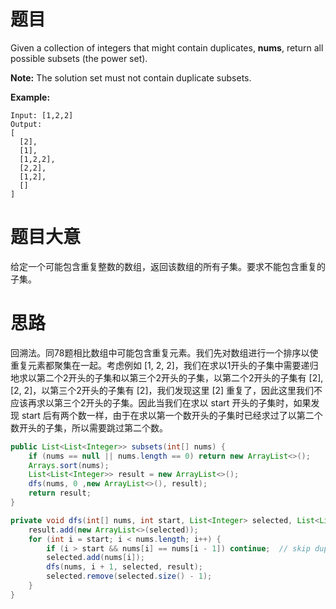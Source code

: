 # 题目

Given a collection of integers that might contain duplicates, **nums**, return all possible subsets (the power set).

**Note:** The solution set must not contain duplicate subsets.

**Example:**

```
Input: [1,2,2]
Output:
[
  [2],
  [1],
  [1,2,2],
  [2,2],
  [1,2],
  []
]
```

# 题目大意

给定一个可能包含重复整数的数组，返回该数组的所有子集。要求不能包含重复的子集。

# 思路

回溯法。同78题相比数组中可能包含重复元素。我们先对数组进行一个排序以使重复元素都聚集在一起。考虑例如 [1, 2, 2]，我们在求以1开头的子集中需要递归地求以第二个2开头的子集和以第三个2开头的子集，以第二个2开头的子集有 [2], [2, 2]，以第三个2开头的子集有 [2]，我们发现这里 [2] 重复了，因此这里我们不应该再求以第三个2开头的子集。因此当我们在求以 start 开头的子集时，如果发现 start 后有两个数一样，由于在求以第一个数开头的子集时已经求过了以第二个数开头的子集，所以需要跳过第二个数。

```java
public List<List<Integer>> subsets(int[] nums) {
    if (nums == null || nums.length == 0) return new ArrayList<>();
    Arrays.sort(nums);
    List<List<Integer>> result = new ArrayList<>();
    dfs(nums, 0 ,new ArrayList<>(), result);
    return result;
}

private void dfs(int[] nums, int start, List<Integer> selected, List<List<Integer>> result) {
    result.add(new ArrayList<>(selected));
    for (int i = start; i < nums.length; i++) {
        if (i > start && nums[i] == nums[i - 1]) continue;	// skip duplicates
        selected.add(nums[i]);
        dfs(nums, i + 1, selected, result);
        selected.remove(selected.size() - 1);
    }
}
```

